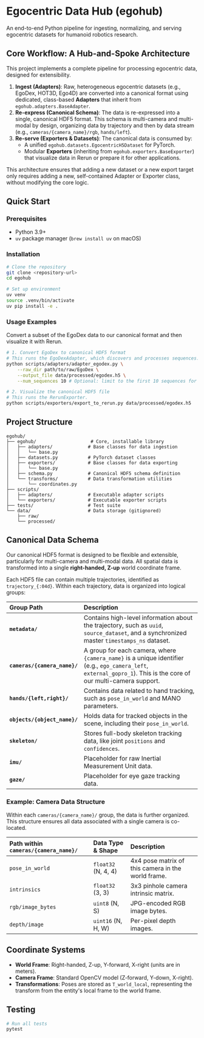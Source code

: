 # Egocentric Data Hub (egohub)

An end-to-end Python pipeline for ingesting, normalizing, and serving egocentric datasets for humanoid robotics research.

## Core Workflow: A Hub-and-Spoke Architecture

This project implements a complete pipeline for processing egocentric data, designed for extensibility.

1.  **Ingest (Adapters)**: Raw, heterogeneous egocentric datasets (e.g., EgoDex, HOT3D, Ego4D) are converted into a canonical format using dedicated, class-based **Adapters** that inherit from `egohub.adapters.BaseAdapter`.
2.  **Re-express (Canonical Schema)**: The data is re-expressed into a single, canonical HDF5 format. This schema is multi-camera and multi-modal by design, organizing data by trajectory and then by data stream (e.g., `cameras/{camera_name}/rgb`, `hands/left`).
3.  **Re-serve (Exporters & Datasets)**: The canonical data is consumed by:
    *   A unified `egohub.datasets.EgocentricH5Dataset` for PyTorch.
    *   Modular **Exporters** (inheriting from `egohub.exporters.BaseExporter`) that visualize data in Rerun or prepare it for other applications.

This architecture ensures that adding a new dataset or a new export target only requires adding a new, self-contained Adapter or Exporter class, without modifying the core logic.

## Quick Start

### Prerequisites

- Python 3.9+
- `uv` package manager (`brew install uv` on macOS)

### Installation

```bash
# Clone the repository
git clone <repository-url>
cd egohub

# Set up environment
uv venv
source .venv/bin/activate
uv pip install -e .
```

### Usage Examples

Convert a subset of the EgoDex data to our canonical format and then visualize it with Rerun.

```bash
# 1. Convert EgoDex to canonical HDF5 format
# This runs the EgoDexAdapter, which discovers and processes sequences.
python scripts/adapters/adapter_egodex.py \
    --raw_dir path/to/raw/EgoDex \
    --output_file data/processed/egodex.h5 \
    --num_sequences 10 # Optional: limit to the first 10 sequences for a quick test

# 2. Visualize the canonical HDF5 file
# This runs the RerunExporter.
python scripts/exporters/export_to_rerun.py data/processed/egodex.h5
```

## Project Structure

```
egohub/
├── egohub/                    # Core, installable library
│   ├── adapters/             # Base classes for data ingestion
│   │   └── base.py
│   ├── datasets.py           # PyTorch dataset classes
│   ├── exporters/            # Base classes for data exporting
│   │   └── base.py
│   ├── schema.py             # Canonical HDF5 schema definition
│   └── transforms/           # Data transformation utilities
│       └── coordinates.py
├── scripts/
│   ├── adapters/             # Executable adapter scripts
│   └── exporters/            # Executable exporter scripts
├── tests/                    # Test suite
└── data/                     # Data storage (gitignored)
    ├── raw/
    └── processed/
```

## Canonical Data Schema

Our canonical HDF5 format is designed to be flexible and extensible, particularly for multi-camera and multi-modal data. All spatial data is transformed into a single **right-handed, Z-up** world coordinate frame.

Each HDF5 file can contain multiple trajectories, identified as `trajectory_{:04d}`. Within each trajectory, data is organized into logical groups:

| Group Path | Description |
| :--- | :--- |
| **`metadata/`** | Contains high-level information about the trajectory, such as `uuid`, `source_dataset`, and a synchronized master `timestamps_ns` dataset. |
| **`cameras/{camera_name}/`** | A group for each camera, where `{camera_name}` is a unique identifier (e.g., `ego_camera_left`, `external_gopro_1`). This is the core of our multi-camera support. |
| **`hands/{left,right}/`** | Contains data related to hand tracking, such as `pose_in_world` and MANO parameters. |
| **`objects/{object_name}/`** | Holds data for tracked objects in the scene, including their `pose_in_world`. |
| **`skeleton/`** | Stores full-body skeleton tracking data, like joint `positions` and `confidences`. |
| **`imu/`** | Placeholder for raw Inertial Measurement Unit data. |
| **`gaze/`** | Placeholder for eye gaze tracking data. |

### Example: Camera Data Structure

Within each `cameras/{camera_name}/` group, the data is further organized. This structure ensures all data associated with a single camera is co-located.

| Path within `cameras/{camera_name}/` | Data Type & Shape | Description |
| :--- | :--- | :--- |
| `pose_in_world` | `float32` (N, 4, 4) | 4x4 pose matrix of this camera in the world frame. |
| `intrinsics` | `float32` (3, 3) | 3x3 pinhole camera intrinsic matrix. |
| `rgb/image_bytes` | `uint8` (N, S) | JPG-encoded RGB image bytes. |
| `depth/image` | `uint16` (N, H, W) | Per-pixel depth images. |

## Coordinate Systems

- **World Frame**: Right-handed, Z-up, Y-forward, X-right (units are in meters).
- **Camera Frame**: Standard OpenCV model (Z-forward, Y-down, X-right).
- **Transformations**: Poses are stored as `T_world_local`, representing the transform from the entity's local frame to the world frame.

## Testing

```bash
# Run all tests
pytest
```


